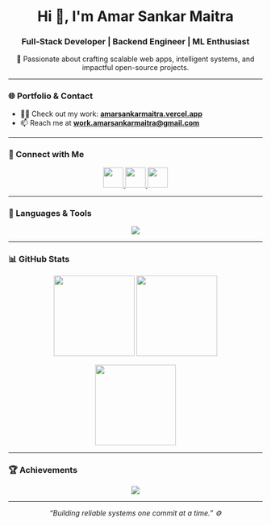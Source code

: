 <!-- Profile Header -->
<h1 align="center">Hi 👋, I'm Amar Sankar Maitra</h1>
<h3 align="center">Full-Stack Developer | Backend Engineer | ML Enthusiast</h3>

<p align="center">
  🚀 Passionate about crafting scalable web apps, intelligent systems, and impactful open-source projects.
</p>

---

### 🌐 Portfolio & Contact
- 👨‍💻 Check out my work: [**amarsankarmaitra.vercel.app**](https://amarsankarmaitra.vercel.app)
- 📫 Reach me at **work.amarsankarmaitra@gmail.com**

---

### 🤝 Connect with Me
<p align="center">
  <!-- These links will still open in same tab on GitHub, due to sandbox limitation -->
  <a href="https://linkedin.com/in/amarsankarmaitra">
    <img src="https://skillicons.dev/icons?i=linkedin" height="40" />
  </a>
  <a href="https://instagram.com/_riijuu__">
    <img src="https://skillicons.dev/icons?i=instagram" height="40" />
  </a>
  <a href="mailto:work.amarsankarmaitra@gmail.com">
    <img src="https://skillicons.dev/icons?i=gmail" height="40" />
  </a>
</p>

---

### 🧰 Languages & Tools
<p align="center">
  <img src="https://skillicons.dev/icons?i=react,nextjs,typescript,javascript,tailwind,express,nodejs,python,java,mysql,postgresql,mongodb,docker,git,figma,linux,matlab" />
</p>

---

### 📊 GitHub Stats
<p align="center">
  <img src="https://github-readme-stats.vercel.app/api?username=omegaopinmthechat&show_icons=true&theme=tokyonight&hide_border=true" height="160" />
  <img src="https://streak-stats.demolab.com?user=omegaopinmthechat&theme=tokyonight&hide_border=true" height="160" />
</p>

<p align="center">
  <img src="https://github-readme-stats.vercel.app/api/top-langs/?username=omegaopinmthechat&layout=compact&theme=tokyonight&hide_border=true" height="160" />
</p>

---

### 🏆 Achievements
<p align="center">
  <img src="https://github-profile-trophy.vercel.app/?username=omegaopinmthechat&theme=radical&no-frame=true&no-bg=true&margin-w=10&margin-h=10" />
</p>

---

<p align="center">
  <i>“Building reliable systems one commit at a time.” ⚙️</i>
</p>

